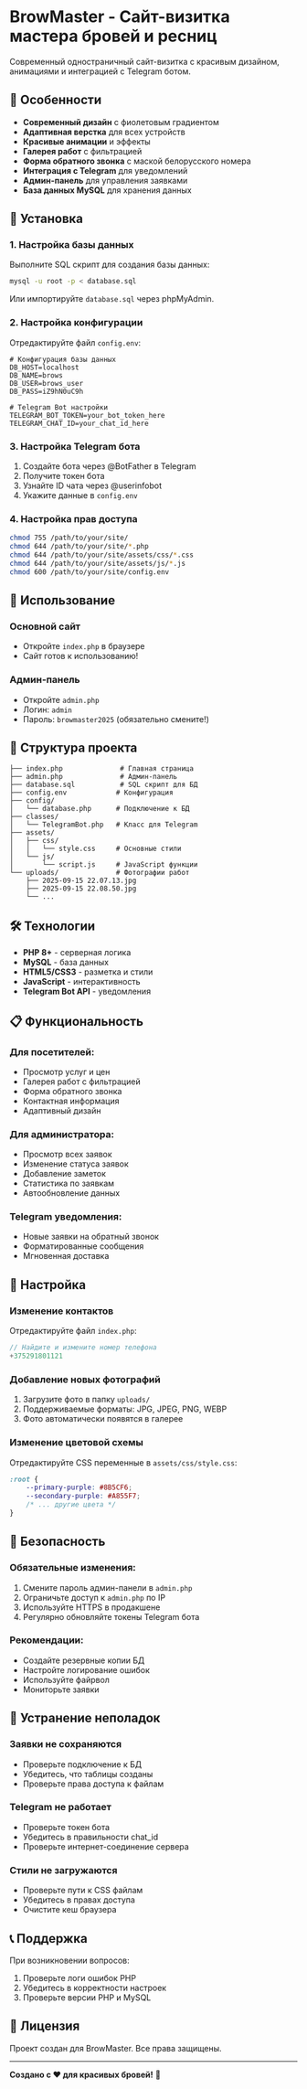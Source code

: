 # BrowMaster - Сайт-визитка мастера бровей и ресниц

Современный одностраничный сайт-визитка с красивым дизайном, анимациями и интеграцией с Telegram ботом.

## 🌟 Особенности

- **Современный дизайн** с фиолетовым градиентом
- **Адаптивная верстка** для всех устройств
- **Красивые анимации** и эффекты
- **Галерея работ** с фильтрацией
- **Форма обратного звонка** с маской белорусского номера
- **Интеграция с Telegram** для уведомлений
- **Админ-панель** для управления заявками
- **База данных MySQL** для хранения данных

## 🚀 Установка

### 1. Настройка базы данных

Выполните SQL скрипт для создания базы данных:

```bash
mysql -u root -p < database.sql
```

Или импортируйте `database.sql` через phpMyAdmin.

### 2. Настройка конфигурации

Отредактируйте файл `config.env`:

```env
# Конфигурация базы данных
DB_HOST=localhost
DB_NAME=brows
DB_USER=brows_user
DB_PASS=iZ9hN0uC9h

# Telegram Bot настройки
TELEGRAM_BOT_TOKEN=your_bot_token_here
TELEGRAM_CHAT_ID=your_chat_id_here
```

### 3. Настройка Telegram бота

1. Создайте бота через @BotFather в Telegram
2. Получите токен бота
3. Узнайте ID чата через @userinfobot
4. Укажите данные в `config.env`

### 4. Настройка прав доступа

```bash
chmod 755 /path/to/your/site/
chmod 644 /path/to/your/site/*.php
chmod 644 /path/to/your/site/assets/css/*.css
chmod 644 /path/to/your/site/assets/js/*.js
chmod 600 /path/to/your/site/config.env
```

## 📱 Использование

### Основной сайт
- Откройте `index.php` в браузере
- Сайт готов к использованию!

### Админ-панель
- Откройте `admin.php`
- Логин: `admin`
- Пароль: `browmaster2025` (обязательно смените!)

## 🎨 Структура проекта

```
├── index.php              # Главная страница
├── admin.php              # Админ-панель
├── database.sql           # SQL скрипт для БД
├── config.env            # Конфигурация
├── config/
│   └── database.php      # Подключение к БД
├── classes/
│   └── TelegramBot.php   # Класс для Telegram
├── assets/
│   ├── css/
│   │   └── style.css     # Основные стили
│   └── js/
│       └── script.js     # JavaScript функции
└── uploads/              # Фотографии работ
    ├── 2025-09-15 22.07.13.jpg
    ├── 2025-09-15 22.08.50.jpg
    └── ...
```

## 🛠️ Технологии

- **PHP 8+** - серверная логика
- **MySQL** - база данных
- **HTML5/CSS3** - разметка и стили
- **JavaScript** - интерактивность
- **Telegram Bot API** - уведомления

## 📋 Функциональность

### Для посетителей:
- Просмотр услуг и цен
- Галерея работ с фильтрацией
- Форма обратного звонка
- Контактная информация
- Адаптивный дизайн

### Для администратора:
- Просмотр всех заявок
- Изменение статуса заявок
- Добавление заметок
- Статистика по заявкам
- Автообновление данных

### Telegram уведомления:
- Новые заявки на обратный звонок
- Форматированные сообщения
- Мгновенная доставка

## 🔧 Настройка

### Изменение контактов
Отредактируйте файл `index.php`:
```php
// Найдите и измените номер телефона
+375291801121
```

### Добавление новых фотографий
1. Загрузите фото в папку `uploads/`
2. Поддерживаемые форматы: JPG, JPEG, PNG, WEBP
3. Фото автоматически появятся в галерее

### Изменение цветовой схемы
Отредактируйте CSS переменные в `assets/css/style.css`:
```css
:root {
    --primary-purple: #8B5CF6;
    --secondary-purple: #A855F7;
    /* ... другие цвета */
}
```

## 🔐 Безопасность

### Обязательные изменения:
1. Смените пароль админ-панели в `admin.php`
2. Ограничьте доступ к `admin.php` по IP
3. Используйте HTTPS в продакшене
4. Регулярно обновляйте токены Telegram бота

### Рекомендации:
- Создайте резервные копии БД
- Настройте логирование ошибок
- Используйте файрвол
- Мониторьте заявки

## 🐛 Устранение неполадок

### Заявки не сохраняются
- Проверьте подключение к БД
- Убедитесь, что таблицы созданы
- Проверьте права доступа к файлам

### Telegram не работает
- Проверьте токен бота
- Убедитесь в правильности chat_id
- Проверьте интернет-соединение сервера

### Стили не загружаются
- Проверьте пути к CSS файлам
- Убедитесь в правах доступа
- Очистите кеш браузера

## 📞 Поддержка

При возникновении вопросов:
1. Проверьте логи ошибок PHP
2. Убедитесь в корректности настроек
3. Проверьте версии PHP и MySQL

## 📄 Лицензия

Проект создан для BrowMaster. Все права защищены.

---

**Создано с ❤️ для красивых бровей!** 💜
